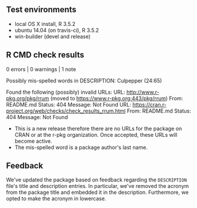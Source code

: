 ## Test environments

- local OS X install, R 3.5.2
- ubuntu 14.04 (on travis-ci), R 3.5.2
- win-builder (devel and release)

## R CMD check results

0 errors | 0 warnings | 1 note

Possibly mis-spelled words in DESCRIPTION:
  Culpepper (24:65)

Found the following (possibly) invalid URLs:
  URL: http://www.r-pkg.org/pkg/rrum (moved to https://www.r-pkg.org:443/pkg/rrum)
    From: README.md
    Status: 404
    Message: Not Found
  URL: https://cran.r-project.org/web/checks/check_results_rrum.html
    From: README.md
    Status: 404
    Message: Not Found
    
- This is a new release therefore there are no URLs for the package
  on CRAN or at the r-pkg organization. Once accepted, these URLs will
  become active.
- The mis-spelled word is a package author's last name.

## Feedback

We've updated the package based on feedback regarding the `DESCRIPTION` file's
title and description entries. In particular, we've removed the acronym from
the package title and embedded it in the description. Furthermore, we opted to
make the acronym in lowercase.